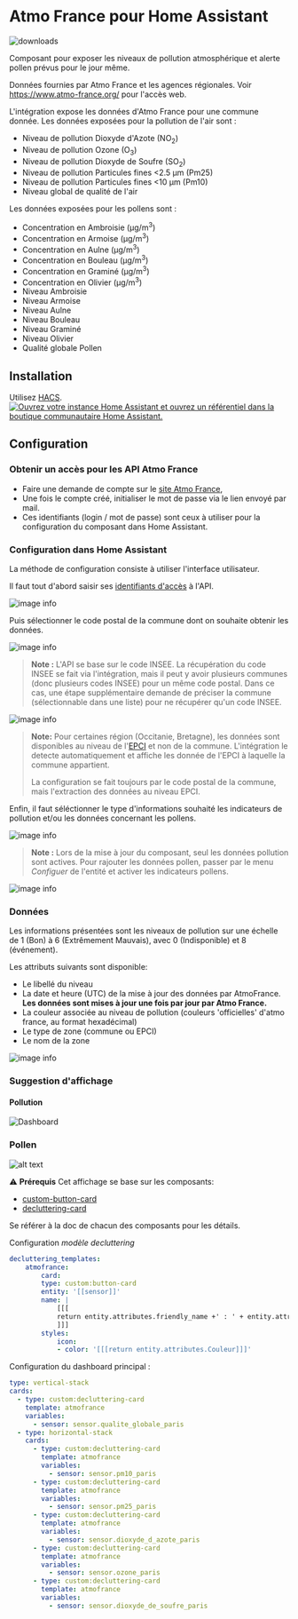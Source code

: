 # Atmo France pour Home Assistant
![downloads](https://img.shields.io/badge/dynamic/json?color=41BDF5&logo=home-assistant&label=integration%20usage&suffix=%20installs&cacheSeconds=15600&url=https://analytics.home-assistant.io/custom_integrations.json&query=$.atmofrance.total)


Composant pour exposer les niveaux de pollution atmosphérique et alerte pollen prévus pour le jour même.

Données fournies par Atmo France et les agences régionales.
Voir https://www.atmo-france.org/ pour l'accès web.

L'intégration expose les données d'Atmo France pour une commune donnée.
Les données exposées pour la pollution de l'air sont :
- Niveau de pollution Dioxyde d'Azote (NO<sub>2</sub>)
- Niveau de pollution Ozone (O<sub>3</sub>)
- Niveau de pollution Dioxyde de Soufre (SO<sub>2</sub>)
- Niveau de pollution Particules fines <2.5 µm (Pm25)
- Niveau de pollution Particules fines <10 µm (Pm10)
- Niveau global de qualité de l'air

Les données exposées pour les pollens  sont :
- Concentration en Ambroisie (µg/m<sup>3</sup>)
- Concentration en Armoise (µg/m<sup>3</sup>)
- Concentration en Aulne (µg/m<sup>3</sup>)
- Concentration en Bouleau (µg/m<sup>3</sup>)
- Concentration en Graminé (µg/m<sup>3</sup>)
- Concentration en Olivier (µg/m<sup>3</sup>)
- Niveau Ambroisie
- Niveau Armoise
- Niveau Aulne
- Niveau Bouleau
- Niveau Graminé
- Niveau Olivier
- Qualité globale Pollen


## Installation

Utilisez [HACS](https://hacs.xyz/).
[![Ouvrez votre instance Home Assistant et ouvrez un référentiel dans la boutique communautaire Home Assistant.](https://my.home-assistant.io/badges/hacs_repository.svg)](https://my.home-assistant.io/redirect/hacs_repository/?owner=sebcaps&repository=atmofrance&category=integration)

## Configuration

### Obtenir un accès pour les API Atmo France

- Faire une demande de compte sur le [site Atmo France](https://admindata.atmo-france.org/inscription-api),
- Une fois le compte créé, initialiser le mot de passe via le lien envoyé par mail.
- Ces identifiants (login / mot de passe) sont ceux à utiliser pour la configuration du composant dans Home Assistant.

### Configuration dans Home Assistant

La méthode de configuration consiste à utiliser l'interface utilisateur.

Il faut tout d'abord saisir ses [identifiants d'accès](#obtenir-un-accès-pour-les-api-atmo-france) à l'API.

![image info](/img/authent.png)

Puis sélectionner le code postal de la commune dont on souhaite obtenir les données.

![image info](/img/location.png)
>**Note :**
>L'API se base sur le code INSEE. La récupération du code INSEE se fait via l'intégration, mais il peut y avoir plusieurs communes (donc plusieurs codes INSEE) pour un même code postal. Dans ce cas, une étape supplémentaire demande de préciser la commune (sélectionnable dans une liste) pour ne récupérer qu'un code INSEE.

![image info](/img/multiloc.png)

>**Note:**
> Pour certaines région (Occitanie, Bretagne), les données sont disponibles au niveau de l'[EPCI](https://www.insee.fr/fr/metadonnees/definition/c1160#:~:text=Les%20%C3%A9tablissements%20publics%20de%20coop%C3%A9ration,%C3%A0%20celles%20de%20collectivit%C3%A9s%20locales) et non de la commune.
> L'intégration le detecte automatiquement et affiche les donnée de l'EPCI à laquelle la commune appartient.
>
> La configuration se fait toujours par le code postal de la commune, mais l'extraction des données au niveau EPCI.

Enfin, il faut séléctionner le type d'informations souhaité les indicateurs de pollution et/ou les données concernant les pollens.

![image info](/img/typeindicateur.png)
>**Note :**
>Lors de la mise à jour du composant, seul les données pollution sont actives. Pour rajouter les données pollen, passer par le menu *Configuer* de l'entité et activer les indicateurs pollens.

![image info](/img/configuration.png)

### Données

Les informations présentées sont les niveaux de pollution sur une échelle de 1 (Bon) à 6 (Extrêmement Mauvais), avec 0 (Indisponible) et 8 (événement).

Les attributs suivants sont disponible:
- Le libellé du niveau
- La date et heure (UTC) de la mise à jour des données par AtmoFrance. **Les données sont mises à jour une fois par jour par Atmo France.**
- La couleur associée au niveau de pollution (couleurs 'officielles' d'atmo france, au format hexadécimal)
- Le type de zone (commune ou EPCI)
- Le nom de la zone

![image info](/img/attributs.png)

### Suggestion d'affichage

#### Pollution

![Dashboard](img/dashboard.png)
### Pollen

![alt text](img/dashboard2.png)

:warning: **Prérequis** Cet affichage se base sur les composants:
 - [custom-button-card](https://github.com/custom-cards)
 - [decluttering-card](https://github.com/custom-cards/decluttering-card)

Se référer à la doc de chacun des composants pour les détails.


Configuration *modèle decluttering*
```  yaml
decluttering_templates:
    atmofrance:
        card:
        type: custom:button-card
        entity: '[[sensor]]'
        name: |
            [[[
            return entity.attributes.friendly_name +' : ' + entity.attributes.Libellé
            ]]]
        styles:
            icon:
            - color: '[[[return entity.attributes.Couleur]]]'
```

Configuration du dashboard principal :
``` yaml
type: vertical-stack
cards:
  - type: custom:decluttering-card
    template: atmofrance
    variables:
      - sensor: sensor.qualite_globale_paris
  - type: horizontal-stack
    cards:
      - type: custom:decluttering-card
        template: atmofrance
        variables:
          - sensor: sensor.pm10_paris
      - type: custom:decluttering-card
        template: atmofrance
        variables:
          - sensor: sensor.pm25_paris
      - type: custom:decluttering-card
        template: atmofrance
        variables:
          - sensor: sensor.dioxyde_d_azote_paris
      - type: custom:decluttering-card
        template: atmofrance
        variables:
          - sensor: sensor.ozone_paris
      - type: custom:decluttering-card
        template: atmofrance
        variables:
          - sensor: sensor.dioxyde_de_soufre_paris
```
